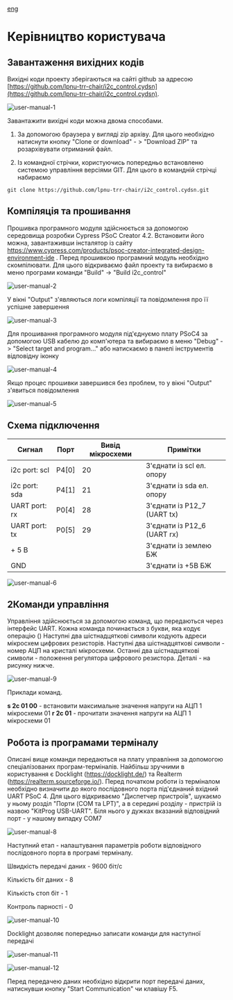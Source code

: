 [eng](README-ENG.mg)

# Керівництво користувача #

## Завантаження вихідних кодів ##
Вихідні коди проекту зберігаються на сайті github за адресою [https://github.com/lpnu-trr-chair/i2c_control.cydsn](https://github.com/lpnu-trr-chair/i2c_control.cydsn). 

![user-manual-1](pic\user-manual-1.jpg)

Завантажити вихідні коди можна двома способами.

1. За допомогою браузера у вигляді zip архіву. Для цього необхідно натиснути кнопку "Clone or download" - > "Download ZIP" та розархівувати отриманий файл.

2. Із командної стрічки, користуючись попередньо встановленю системою управління версіями GIT. Для цього в командній стрічці набираємо

`git clone https://github.com/lpnu-trr-chair/i2c_control.cydsn.git`



## Компіляція та прошивання ##
Прошивка програмного модуля здійснюється за допомогою середовища розробки Cypress PSoC Creator 4.2. Встановити його можна, завантаживши інсталятор із сайту  https://www.cypress.com/products/psoc-creator-integrated-design-environment-ide . Перед прошивкою програмний модуль необхідно скомпілювати.  Для цього відкриваємо файл проекту та  вибираємо в меню програми команди "Build" -> "Build i2c_control"

![user-manual-2](pic\user-manual-2.jpg)

У вікні "Output" з'являються логи компіляції та повідомлення про її успішне завершення

![user-manual-3](pic\user-manual-3.jpg)

Для прошивання програмного модуля під'єднуємо плату PSoC4 за допомогою USB кабелю до комп'ютера та вибираємо в меню "Debug" -> "Select target and program..." або натискаємо в панелі інструментів відповідну іконку

![user-manual-4](pic\user-manual-4.jpg)

Якщо процес прошивки завершився без проблем, то у вікні "Output" з'явиться повідомлення

![user-manual-5](pic\user-manual-5.jpg)



## Схема підключення ##

| Сигнал        | Порт  | Вивід мікросхеми | Примітки                    |
| ------------- | ----- | ---------------- | --------------------------- |
| i2c port: scl | P4[0] | 20               | З'єднати із scl ел. опору   |
| i2c port: sda | P4[1] | 21               | З'єднати із sda ел. опору   |
| UART port: rx | P0[4] | 28               | З'єднати із P12_7 (UART tx) |
| UART port: tx | P0[5] | 29               | З'єднати із P12_6 (UART rx) |
| + 5 B         |       |                  | З'єднати із землею БЖ       |
| GND           |       |                  | З'єднати із +5В БЖ          |

![user-manual-6](pic\user-manual-6.jpg)

## 2Команди управління ##

Управління здійснюється за допомогою команд, що передаються через інтерфейс UART. Кожна команда починається з букви, яка кодує операцію () Наступні два шістнадцяткові символи кодують адреси мікросхем цифрових резисторів. Наступні два шістнадцяткові символи - номер АЦП на кристалі мікросхеми. Останні два шістнадцяткові символи - положення регулятора цифрового резистора. Деталі - на рисунку нижче.

![user-manual-9](pic\user-manual-9.jpg)



 Приклади команд.

 **s 2c 01 00** - встановити максимальне значення напруги на АЦП 1 мікросхеми 01 
 **r 2c 01** - прочитати значення напруги на АЦП 1 мікросхеми 01 

## Робота із програмами терміналу ##

Описані вище команди передаються на плату управління за допомогою спеціалізованих програм-терміналів. Найбільш зручними в користування є Docklight (https://docklight.de/)  та Realterm (https://realterm.sourceforge.io/). Перед початком роботи із терміналом необхідно визначити до якого послідовного порта під'єднаний вхідний UART PSoC 4. Для цього відкриваємо "Диспетчер пристроїв", шукаємо у ньому розділ "Порти (COM та LPT)", а в середині розділу - пристрій із назвою "KitProg USB-UART". Біля нього у дужках вказаний відповідний порт - у нашому випадку COM7

![user-manual-8](pic\user-manual-8.jpg)

Наступний етап - налаштування параметрів роботи відповідного послідовного порта в програмі терміналу. 

Швидкість передачі даних - 9600 біт/с

Кількість біт даних - 8

Кількість стоп біт - 1

Контроль парності - 0

![user-manual-10](pic\user-manual-10.jpg)

Docklight дозволяє попередньо записати команди для наступної передачі

![user-manual-11](pic\user-manual-11.jpg)

![user-manual-12](C:\abench\code\workspace_lpnu_trr_chair\i2c_control.cydsn\manual\pic\user-manual-12.jpg)

Перед передачею даних необхідно відкрити порт передачі даних, натиснувши кнопку "Start Communication" чи клавішу F5. 


###  ###
